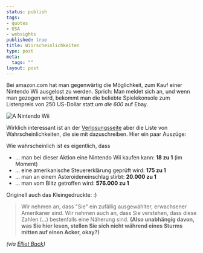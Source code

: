 ```yaml
--- 
status: publish
tags: 
- quotes
- USA
- websights
published: true
title: Wiirscheinlichkeiten
type: post
meta: 
  tags: ""
layout: post
---
```

Bei amazon.com hat man gegenwärtig die Möglichkeit, zum Kauf einer Nintendo Wii ausgelost zu werden. Sprich: Man meldet sich an, und wenn man gezogen wird, bekommt man die beliebte Spielekonsole zum Listenpreis von 250 US-Dollar statt <em>um die 600</em> auf Ebay.

<img id="image753" src="http://fredericiana.de/uploads/2006/12/wii.jpg" alt="A Nintendo Wii" class="centered" />

Wirklich interessant ist an der <a href="http://promotions.amazon.com/gp/holiday/cv/homepage/002-2034501-8102410">Verlosungsseite</a> aber die Liste von Wahrscheinlichkeiten, die sie mit dazuschreiben. Hier ein paar Auszüge:

Wie wahrscheinlich ist es eigentlich, dass
<ul>
	<li>... man bei dieser Aktion eine Nintendo Wii kaufen kann: <strong>18 zu 1</strong> (im Moment)</li>
	<li>... eine amerikanische Steuererklärung geprüft wird: <strong>175 zu 1</strong></li>
	<li>... man an einem Asteroideneinschlag stirbt: <strong>20.000 zu 1</strong></li>
	<li>... man vom Blitz getroffen wird: <strong>576.000 zu 1</strong></li>
</ul>

Originell auch das Kleingedruckte: :)

<blockquote>Wir nehmen an, dass "Sie" ein zufällig ausgewählter, erwachsener Amerikaner sind. Wir nehmen auch an, dass Sie verstehen, dass diese Zahlen (...) bestenfalls eine Näherung sind. <strong>(Also unabhängig davon, was Sie hier lesen, stellen Sie sich nicht während eines Sturms mitten auf einen Acker, okay?)</strong></blockquote>

<em>(via <a href="http://elliottback.com/wp/archives/2006/12/17/free-wii-deal/">Elliot Back</a>)</em>
